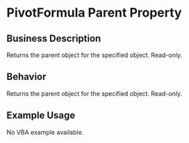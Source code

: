# PivotFormula Parent Property

## Business Description
Returns the parent object for the specified object. Read-only.

## Behavior
Returns the parent object for the specified object. Read-only.

## Example Usage
No VBA example available.